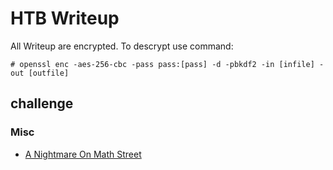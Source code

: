 # HTB Writeup
All Writeup are encrypted. To descrypt use command:

```
# openssl enc -aes-256-cbc -pass pass:[pass] -d -pbkdf2 -in [infile] -out [outfile]
```


## challenge

### Misc

- [A Nightmare On Math Street](challenge/A_Nightmare_On_Math_Street/a_night_on_math_street.py.enc)
